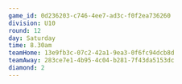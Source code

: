 ```yaml
---
game_id: 0d236203-c746-4ee7-ad3c-f0f2ea736260
division: U10
round: 12
day: Saturday
time: 8.30am
teamHome: 13e9fb3c-07c2-42a1-9ea3-0f6fc94dcb8d
teamAway: 283ce7e1-4b95-4c04-b281-7f43da5153dc
diamond: 2
---
```

